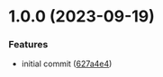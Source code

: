 # 1.0.0 (2023-09-19)


### Features

* initial commit ([627a4e4](https://github.com/gdegiorgio/watchguard/commit/627a4e417715c03c73a4d59f2bd37f29f30bc1f2))
